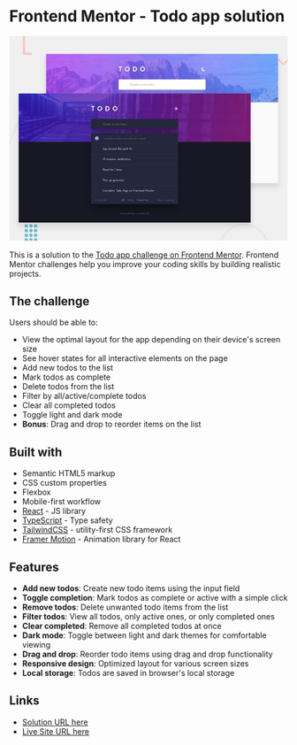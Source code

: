 # Frontend Mentor - Todo app solution

![Design preview for the Todo app coding challenge](./design/desktop-preview.jpg)

This is a solution to the [Todo app challenge on Frontend Mentor](https://www.frontendmentor.io/challenges/todo-app-Su1_KokOW). Frontend Mentor challenges help you improve your coding skills by building realistic projects.

## The challenge

Users should be able to:

- View the optimal layout for the app depending on their device's screen size
- See hover states for all interactive elements on the page
- Add new todos to the list
- Mark todos as complete
- Delete todos from the list
- Filter by all/active/complete todos
- Clear all completed todos
- Toggle light and dark mode
- **Bonus**: Drag and drop to reorder items on the list

## Built with

- Semantic HTML5 markup
- CSS custom properties
- Flexbox
- Mobile-first workflow
- [React](https://react.dev/) - JS library
- [TypeScript](https://www.typescriptlang.org/) - Type safety
- [TailwindCSS](https://tailwindcss.com/) - utility-first CSS framework
- [Framer Motion](https://www.framer.com/motion/) - Animation library for React
  

## Features

- **Add new todos**: Create new todo items using the input field
- **Toggle completion**: Mark todos as complete or active with a simple click
- **Remove todos**: Delete unwanted todo items from the list
- **Filter todos**: View all todos, only active ones, or only completed ones
- **Clear completed**: Remove all completed todos at once
- **Dark mode**: Toggle between light and dark themes for comfortable viewing
- **Drag and drop**: Reorder todo items using drag and drop functionality
- **Responsive design**: Optimized layout for various screen sizes
- **Local storage**: Todos are saved in browser's local storage

## Links

- [Solution URL here](https://github.com/mayurDayal2000/todo-app-main)
- [Live Site URL here](https://mayurdayal2000-todo-app-main.netlify.app/)
